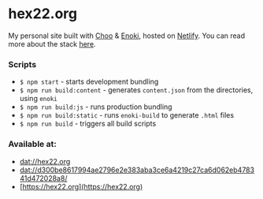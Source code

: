 # hex22.org

My personal site built with [Choo](https://github.com/choojs/choo) & [Enoki](https://enoki.site), hosted on [Netlify](https://netlify.com). You can read more about the stack [here](https://hex22.org/blog/new-stack/).

### Scripts

- `$ npm start` - starts development bundling
- `$ npm run build:content` - generates `content.json` from the directories, using `enoki`
- `$ npm run build:js` - runs production bundling
- `$ npm run build:static` - runs `enoki-build` to generate `.html` files
- `$ npm run build` - triggers all build scripts

### Available at:

- [dat://hex22.org](dat://hex22.org)
- [dat://d300be8617994ae2796e2e383aba3ce6a4219c27ca6d062eb478341d472028a8/](dat://d300be8617994ae2796e2e383aba3ce6a4219c27ca6d062eb478341d472028a8/)
- [https://hex22.org](https://hex22.org)
